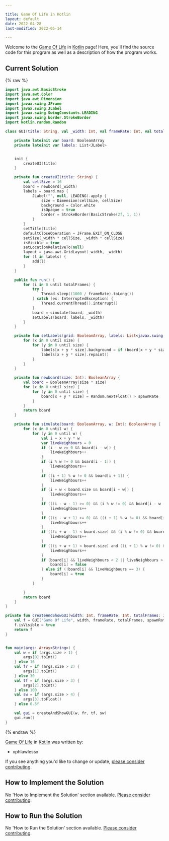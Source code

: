 ```yaml
---

title: Game Of Life in Kotlin
layout: default
date: 2022-04-28
last-modified: 2022-05-14

---
```


Welcome to the [Game Of Life](https://sampleprograms.io/projects/game-of-life) in [Kotlin](https://sampleprograms.io/languages/kotlin) page! Here, you'll find the source code for this program as well as a description of how the program works.

## Current Solution

{% raw %}

```kotlin
import java.awt.BasicStroke
import java.awt.Color
import java.awt.Dimension
import javax.swing.JFrame
import javax.swing.JLabel
import javax.swing.SwingConstants.LEADING
import javax.swing.border.StrokeBorder
import kotlin.random.Random

class GUI(title: String, val _width: Int, val frameRate: Int, val totalFrames: Int, val spawnRate: Float) : JFrame() {

    private lateinit var board: BooleanArray
    private lateinit var labels: List<JLabel>


    init {
        createUI(title)
    }

    private fun createUI(title: String) {
        val cellSize = 16
        board = newboard(_width)
        labels = board.map {
            JLabel("", null, LEADING).apply {
                size = Dimension(cellSize, cellSize)
                background = Color.white
                isOpaque = true
                border = StrokeBorder(BasicStroke(2f, 1, 1))
            }
        }
        setTitle(title)
        defaultCloseOperation = JFrame.EXIT_ON_CLOSE
        setSize(_width * cellSize, _width * cellSize)
        isVisible = true
        setLocationRelativeTo(null)
        layout = java.awt.GridLayout(_width, _width)
        for (l in labels) {
            add(l)
        }
    }

    public fun run() {
        for (i in 0 until totalFrames) {
            try {
                Thread.sleep((1000 / frameRate).toLong())
            } catch (ex: InterruptedException) {
                Thread.currentThread().interrupt()
            }
            board = simulate(board, _width)
            setLabels(board, labels, _width)
        }
    }

    private fun setLabels(grid: BooleanArray, labels: List<javax.swing.JLabel>, size: Int) {
        for (x in 0 until size) {
            for (y in 0 until size) {
                labels[x + y * size].background = if (board[x + y * size]) Color.black else Color.white
                labels[x + y * size].repaint()
            }
        }
    }

    private fun newboard(size: Int): BooleanArray {
        val board = BooleanArray(size * size)
        for (x in 0 until size) {
            for (y in 0 until size) {
                board[x + y * size] = Random.nextFloat() > spawnRate
            }
        }
        return board
    }

    private fun simulate(board: BooleanArray, w: Int): BooleanArray {
        for (x in 0 until w) {
            for (y in 0 until w) {
                val i = x + y * w
                var liveNeighbours = 0
                if (i - w >= 0 && board[i - w]) {
                    liveNeighbours++
                }
                if (i % w != 0 && board[i - 1]) {
                    liveNeighbours++
                }
                if ((i + 1) % w != 0 && board[i + 1]) {
                    liveNeighbours++
                }
                if (i + w < board.size && board[i + w]) {
                    liveNeighbours++
                }
                if (((i - w - 1) >= 0) && (i % w != 0) && board[i - w - 1]) {
                    liveNeighbours++
                }
                if (((i - w + 1) >= 0) && ((i + 1) % w != 0) && board[i - w + 1]) {
                    liveNeighbours++
                }
                if (((i + w - 1) < board.size) && (i % w != 0) && board[i + w - 1]) {
                    liveNeighbours++
                }
                if (((i + w + 1) < board.size) and ((i + 1) % w != 0) && board[i + w + 1]) {
                    liveNeighbours++
                }
                if (board[i] && liveNeighbours < 2 || liveNeighbours > 3) {
                    board[i] = false
                } else if (!board[i] && liveNeighbours == 3) {
                    board[i] = true
                }
            }

        }
        return board
    }
}

private fun createAndShowGUI(width: Int, frameRate: Int, totalFrames: Int, spawnRate: Float): GUI {
    val f = GUI("Game Of Life", width, frameRate, totalFrames, spawnRate)
    f.isVisible = true
    return f
}


fun main(args: Array<String>) {
    val w = if (args.size > 1) {
        args[0].toInt()
    } else 16
    val fr = if (args.size > 2) {
        args[1].toInt()
    } else 30
    val tf = if (args.size > 3) {
        args[2].toInt()
    } else 100
    val sw = if (args.size > 4) {
        args[3].toFloat()
    } else 0.5f

    val gui = createAndShowGUI(w, fr, tf, sw)
    gui.run()
}
```

{% endraw %}

[Game Of Life](https://sampleprograms.io/projects/game-of-life) in [Kotlin](https://sampleprograms.io/languages/kotlin) was written by:

- xphlawlessx

If you see anything you'd like to change or update, [please consider contributing](https://github.com/TheRenegadeCoder/sample-programs).

## How to Implement the Solution

No 'How to Implement the Solution' section available. [Please consider contributing](https://github.com/TheRenegadeCoder/sample-programs-website).

## How to Run the Solution

No 'How to Run the Solution' section available. [Please consider contributing](https://github.com/TheRenegadeCoder/sample-programs-website).